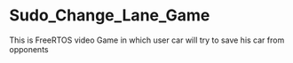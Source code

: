 # Sudo_Change_Lane_Game

This is FreeRTOS video Game in which user car will try to save his car from opponents

 
